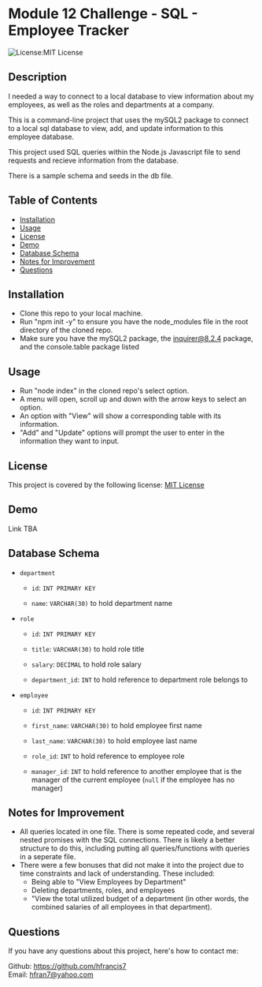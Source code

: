 # Module 12 Challenge - SQL - Employee Tracker
  ![License:MIT License](https://img.shields.io/badge/License-MIT-yellow.svg) 

  ## Description
  
  I needed a way to connect to a local database to view information about my employees, as well as the roles and departments at a company.
  
  This is a command-line project that uses the mySQL2 package to connect to a local sql database to view, add, and update information to this employee database.
  
  This project used SQL queries within the Node.js Javascript file to send requests and recieve information from the database. 
  
  There is a sample schema and seeds in the db file.
  
  
  ## Table of Contents
  
  - [Installation](#installation)
  - [Usage](#usage)
  - [License](#license)
  - [Demo](#demo)
  - [Database Schema](#database-schema)
  - [Notes for Improvement](#notes-for-improvement)
  - [Questions](#questions)
  
  ## Installation
  
  - Clone this repo to your local machine.
  - Run "npm init -y" to ensure you have the node_modules file in the root directory of the cloned repo.
  - Make sure you have the mySQL2 package, the inquirer@8.2.4 package, and the console.table package listed 
  
  ## Usage
  
  - Run "node index" in the cloned repo's select option. 
  - A menu will open, scroll up and down with the arrow keys to select an option.
  - An option with "View" will show a corresponding table with its information.
  - "Add" and "Update" options will prompt the user to enter in the information they want to input.
  
  ## License
  This project is covered by the following license: 
  [MIT License](https://choosealicense.com/licenses/mit/)
  

  ## Demo
  
  Link TBA

  ## Database Schema

  * `department`

    * `id`: `INT PRIMARY KEY`

    * `name`: `VARCHAR(30)` to hold department name

* `role`

    * `id`: `INT PRIMARY KEY`

    * `title`: `VARCHAR(30)` to hold role title

    * `salary`: `DECIMAL` to hold role salary

    * `department_id`: `INT` to hold reference to department role belongs to

* `employee`

    * `id`: `INT PRIMARY KEY`

    * `first_name`: `VARCHAR(30)` to hold employee first name

    * `last_name`: `VARCHAR(30)` to hold employee last name

    * `role_id`: `INT` to hold reference to employee role

    * `manager_id`: `INT` to hold reference to another employee that is the manager of the current employee (`null` if the employee has no manager)


## Notes for Improvement
- All queries located in one file. There is some repeated code, and several nested promises with the SQL connections. There is likely a better structure to do this, including putting all queries/functions with queries in a seperate file.
- There were a few bonuses that did not make it into the project due to time constraints and lack of understanding. These included:
    - Being able to "View Employees by Department"
    - Deleting departments, roles, and employees
    - "View the total utilized budget of a department (in other words, the combined salaries of all employees in that department).
  
## Questions

If you have any questions about this project, here's how to contact me:

Github: https://github.com/hfrancis7 <br>
Email: hfran7@yahoo.com
